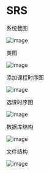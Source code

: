 # SRS
系统截图

![image](https://github.com/gjy666/SRS/blob/master/pic/%E7%99%BB%E5%BD%95.png)

类图

![image](https://github.com/gjy666/SRS/blob/master/pic/%E7%B1%BB%E5%9B%BE.png)

添加课程时序图

![image](https://github.com/gjy666/SRS/blob/master/pic/%E6%B7%BB%E5%8A%A0%E8%AF%BE%E7%A8%8B.png)

选课时序图

![image](https://github.com/gjy666/SRS/blob/master/pic/%E9%80%89%E8%AF%BE.png)

数据库结构

![image](https://github.com/gjy666/SRS/blob/master/pic/%E6%95%B0%E6%8D%AE%E5%BA%93%E7%BB%93%E6%9E%84.png)

文件结构

![image](https://github.com/gjy666/SRS/blob/master/pic/%E7%BB%93%E6%9E%84.png)
